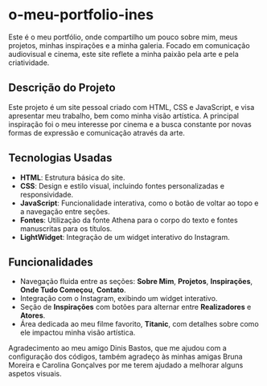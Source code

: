 # o-meu-portfolio-ines

Este é o meu portfólio, onde compartilho um pouco sobre mim, meus projetos, minhas inspirações e a minha galeria. Focado em comunicação audiovisual e cinema, este site reflete a minha paixão pela arte e pela criatividade.

## Descrição do Projeto

Este projeto é um site pessoal criado com HTML, CSS e JavaScript, e visa apresentar meu trabalho, bem como minha visão artística. A principal inspiração foi o meu interesse por cinema e a busca constante por novas formas de expressão e comunicação através da arte.

## Tecnologias Usadas

- **HTML**: Estrutura básica do site.
- **CSS**: Design e estilo visual, incluindo fontes personalizadas e responsividade.
- **JavaScript**: Funcionalidade interativa, como o botão de voltar ao topo e a navegação entre seções.
- **Fontes**: Utilização da fonte Athena para o corpo do texto e fontes manuscritas para os títulos.
- **LightWidget**: Integração de um widget interativo do Instagram.

## Funcionalidades

- Navegação fluida entre as seções: **Sobre Mim**, **Projetos**, **Inspirações**, **Onde Tudo Começou**, **Contato**.
- Integração com o Instagram, exibindo um widget interativo.
- Seção de **Inspirações** com botões para alternar entre **Realizadores** e **Atores**.
- Área dedicada ao meu filme favorito, **Titanic**, com detalhes sobre como ele impactou minha visão artística.

Agradecimento ao meu amigo Dinis Bastos, que me ajudou com a configuração dos códigos, também agradeço às minhas amigas Bruna Moreira e Carolina Gonçalves por me terem ajudado a melhorar alguns aspetos visuais.








